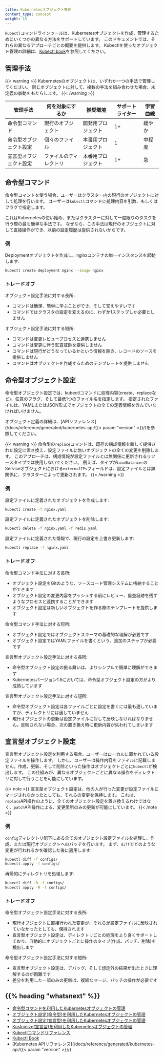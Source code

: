 ```yaml
---
title: Kubernetesオブジェクト管理
content_type: concept
weight: 15
---
```


<!-- overview -->
`kubectl`コマンドラインツールは、Kubernetesオブジェクトを作成、管理するためにいくつかの異なる方法をサポートしています。
このドキュメントでは、それらの異なるアプローチごとの概要を提供します。
Kubectlを使ったオブジェクト管理の詳細は、[Kubectl book](https://kubectl.docs.kubernetes.io)を参照してください。


<!-- body -->

## 管理手法

{{< warning >}}
Kubernetesのオブジェクトは、いずれか一つの手法で管理してください。
同じオブジェクトに対して、複数の手法を組み合わせた場合、未定義の挙動をもたらします。
{{< /warning >}}

| 管理手法                         | 何を対象にするか       | 推奨環境           | サポートライター     | 学習曲線       |
|----------------------------------|------------------------|--------------------|----------------------|----------------|
| 命令型コマンド                   | 現行のオブジェクト     | 開発用プロジェクト | 1+                   | 緩やか         |
| 命令型オブジェクト設定           | 個々のファイル         | 本番用プロジェクト | 1                    | 中程度         |
| 宣言型オブジェクト設定           | ファイルのディレクトリ | 本番用プロジェクト | 1+                   | 急             |

## 命令型コマンド

命令型コマンドを使う場合、ユーザーはクラスター内の現行のオブジェクトに対して処理を行います。
ユーザーは`kubectl`コマンドに処理内容を引数、もしくはフラグで指定します。

これはKubernetesの使い始め、またはクラスターに対して一度限りのタスクを行う際の最も簡単な手法です。
なぜなら、この手法は現行のオブジェクトに対して直接操作ができ、以前の設定履歴は提供されないからです。

### 例

Deploymentオブジェクトを作成し、nginxコンテナの単一インスタンスを起動します:

```sh
kubectl create deployment nginx --image nginx
```

### トレードオフ

オブジェクト設定手法に対する長所:

- コマンドは簡潔、簡単に学ぶことができ、そして覚えやすいです
- コマンドではクラスタの設定を変えるのに、わずか1ステップしか必要としません

オブジェクト設定手法に対する短所:

- コマンドは変更レビュープロセスと連携しません
- コマンドは変更に伴う監査証跡を提供しません
- コマンドは現行がどうなっているかという情報を除き、レコードのソースを提供しません
- コマンドはオブジェクトを作成するためのテンプレートを提供しません

## 命令型オブジェクト設定

命令型オブジェクト設定では、kubectlコマンドに処理内容(create、replaceなど)、任意のフラグ、そして最低1つのファイル名を指定します。
指定されたファイルは、YAMLまたはJSON形式でオブジェクトの全ての定義情報を含んでいなければいけません。

オブジェクト定義の詳細は、[APIリファレンス](/docs/reference/generated/kubernetes-api/{{< param "version" >}}/)を参照してください。

{{< warning >}}
命令型の`replace`コマンドは、既存の構成情報を新しく提供された設定に置き換え、設定ファイルに無いオブジェクトの全ての変更を削除します。
このアプローチは、構成情報が設定ファイルとは無関係に更新されるリソースタイプでは使用しないでください。
例えば、タイプが`LoadBalancer`のServiceオブジェクトにおける`externalIPs`フィールドは、設定ファイルとは無関係に、クラスターによって更新されます。
{{< /warning >}}

### 例

設定ファイルに定義されたオブジェクトを作成します:

```sh
kubectl create -f nginx.yaml
```

設定ファイルに定義されたオブジェクトを削除します:

```sh
kubectl delete -f nginx.yaml -f redis.yaml
```

設定ファイルに定義された情報で、現行の設定を上書き更新します:

```sh
kubectl replace -f nginx.yaml
```

### トレードオフ

命令型コマンド手法に対する長所:

- オブジェクト設定をGitのような、ソースコード管理システムに格納することができます
- オブジェクト設定の変更内容をプッシュする前にレビュー、監査証跡を残すようなプロセスと連携することができます
- オブジェクト設定は新しいオブジェクトを作る際のテンプレートを提供します

命令型コマンド手法に対する短所:

- オブジェクト設定ではオブジェクトスキーマの基礎的な理解が必要です
- オブジェクト設定ではYAMLファイルを書くという、追加のステップが必要です

宣言型オブジェクト設定手法に対する長所:

- 命令型オブジェクト設定の振る舞いは、よりシンプルで簡単に理解ができます
- Kubernetesバージョン1.5においては、命令型オブジェクト設定の方がより成熟しています

宣言型オブジェクト設定手法に対する短所:

- 命令型オブジェクト設定は各ファイルごとに設定を書くには最も適していますが、ディレクトリには適していません
- 現行オブジェクトの更新は設定ファイルに対して反映しなければなりません。反映されない場合、次の置き換え時に更新内容が失われてしまいます

## 宣言型オブジェクト設定

宣言型オブジェクト設定を利用する場合、ユーザーはローカルに置かれている設定ファイルを操作します。
しかし、ユーザーは操作内容をファイルに記載しません。作成、更新、そして削除といった操作はオブジェクトごとに`kubectl`が検出します。
この仕組みが、異なるオブジェクトごとに異なる操作をディレクトリに対して行うことを可能にしています。

{{< note >}}
宣言型オブジェクト設定は、他の人が行った変更が設定ファイルにマージされなかったとしても、それらの変更を保持します。
これは、`replace`API操作のように、全てのオブジェクト設定を置き換えるわけではなく、`patch`API操作による、変更箇所のみの更新が可能にしています。
{{< /note >}}

### 例

`config`ディレクトリ配下にある全てのオブジェクト設定ファイルを処理し、作成、または現行オブジェクトへのパッチを行います。
まず、`diff`でどのような変更が行われるかを確認した後に適用します:

```sh
kubectl diff -f configs/
kubectl apply -f configs/
```

再帰的にディレクトリを処理します:

```sh
kubectl diff -R -f configs/
kubectl apply -R -f configs/
```

### トレードオフ

命令型オブジェクト設定手法に対する長所:

- 現行オブジェクトに直接行われた変更が、それらが設定ファイルに反映されていなかったとしても、保持されます
- 宣言型オブジェクト設定は、ディレクトリごとの処理をより良くサポートしており、自動的にオブジェクトごとに操作のタイプ(作成、パッチ、削除)を検出します

命令型オブジェクト設定手法に対する短所:

- 宣言型オブジェクト設定は、デバッグ、そして想定外の結果が出たときに理解するのが困難です
- 差分を利用した一部のみの更新は、複雑なマージ、パッチの操作が必要です



## {{% heading "whatsnext" %}}


- [命令型コマンドを利用したKubernetesオブジェクトの管理](/docs/tasks/manage-kubernetes-objects/imperative-command/)
- [オブジェクト設定(命令型)を利用したKubernetesオブジェクトの管理](/docs/tasks/manage-kubernetes-objects/imperative-config/)
- [オブジェクト設定(宣言型)を利用したKubernetesオブジェクトの管理](/docs/tasks/manage-kubernetes-objects/declarative-config/)
- [Kustomize(宣言型)を利用したKubernetesオブジェクトの管理](/docs/tasks/manage-kubernetes-objects/kustomization/)
- [Kubectlコマンドリファレンス](/docs/reference/generated/kubectl/kubectl-commands/)
- [Kubectl Book](https://kubectl.docs.kubernetes.io)
- [Kubernetes APIリファレンス](/docs/reference/generated/kubernetes-api/{{< param "version" >}}/)


